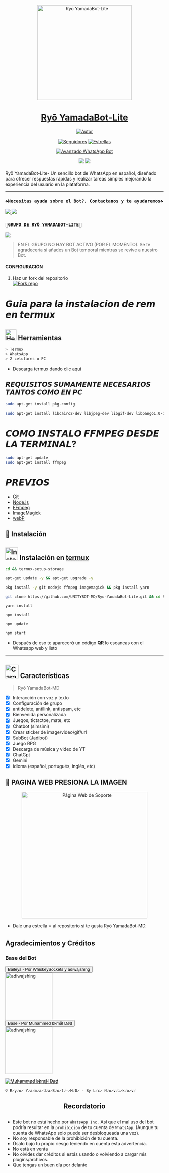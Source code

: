 <div align="center">
    <p>  
        <a href="https://www.youtube.com/watch?v=MoiO-2NorRA&t=3s">
            <img alt="Ryō YamadaBot-Lite" height="300" src="https://telegra.ph/file/86172f4d60fe75ee7e674.jpg">
            <h1>Ryō YamadaBot-Lite</h1>
        </a>
    </p>
    <p>
        <a href="https://github.com/UNITYBOT-MD"><img title="Autor" src="https://img.shields.io/badge/autor/UNITYBOT-MD-purple.svg?style=for-the-badge&logo=github"></a>
    </p>
    <p>
        <a href="https://github.com/UNITY-BOT-MD"><img title="Seguidores" src="https://img.shields.io/github/followers/UNITYBOT-MD?color=blue&style=flat-square"></a>
        <a href="https://github.com/UNITYBOT-MD/Ryo-YamadaBot-Lite/stargazers/"><img title="Estrellas" src="https://img.shields.io/github/stars/UNITYBOT-MD/Ryo-YamadaBot-Lite?color=red&style=flat-square"></a>
    </p>
    <p>
        <a href="#"><img title="Avanzado WhatsApp Bot" src="https://img.shields.io/badge/-Avanzado%20WhatsApp%20Bot-green?colorA=%23ff0000&colorB=%23017e40&style=for-the-badge"></a>
    </p>
    <p>
        <a href="#"><img src="https://img.shields.io/badge/MANTENIMIENTO-SI-blue.svg"></a>
        <img src="https://img.shields.io/github/repo-size/UNITYBOT-MD/Ryo-YamadaBot-Lite"> <br> 
    </p>
</div>


####  
Ryō YamadaBot-Lite- Un sencillo bot de WhatsApp en español, diseñado 
para ofrecer respuestas rápidas y realizar tareas simples
mejorando la experiencia del usuario en la plataforma.

---------
### `☘️Necesitas ayuda sobre el Bot?, Contactanos y te ayudaremos☘️`
<a href="http://wa.me/51943058441" target="blank"><img src="https://img.shields.io/badge/LC-Novikov_CREADOR-25D366?style=for-the-badge&logo=whatsapp&logoColor=white" />
<a href="http://wa.me/52720415374" target="blank"><img src="https://img.shields.io/badge/Muhammed-bkmål_CREADOR-25D366?style=for-the-badge&logo=whatsapp&logoColor=white" />


### `🌿GRUPO DE RYŌ YAMADABOT-LITE🌿`

<a href= "https://chat.whatsapp.com/Ke8aOCGkXIm6VHOB7FAKNF" target="blank"><img src="https://img.shields.io/badge/GRUPO_DE_RYŌ_YAMADA_BOT-25D366?style=for-the-badge&logo=whatsapp&logoColor=white" />
</a>
> EN EL GRUPO NO HAY BOT ACTIVO (POR EL MOMENTO). Se te agradecería si añades un Bot temporal mientras se revive a nuestro Bot. 


#### CONFIGURACIÓN

1. Haz un fork del repositorio
    <br>
<a href='https://github.com/UNITYBOT-MD/Ryo-YamadaBot-Lite/fork' target="_blank"><img alt='Fork repo' src='https://img.shields.io/badge/Fork Repo-100000?style=for-the-badge&logo=scan&logoColor=white&labelColor=black&color=black'/></a>

# 𝙂𝙪𝙞𝙖 𝙥𝙖𝙧𝙖 𝙡𝙖 𝙞𝙣𝙨𝙩𝙖𝙡𝙖𝙘𝙞𝙤𝙣 𝙙𝙚 𝙧𝙚𝙢 𝙚𝙣 𝙩𝙚𝙧𝙢𝙪𝙭

## <img src="https://telegra.ph/file/bff0aba138afb9db0654b.jpg" alt="Herramientas" width="35" height="35"> Herramientas

```bash
> Termux
> WhatsApp
> 2 celulares o PC
```
- Descarga termux dando clic [aqui](https://termux.uptodown.com/android)

##  𝙍𝙀𝙌𝙐𝙄𝙎𝙄𝙏𝙊𝙎 𝙎𝙐𝙈𝘼𝙈𝙀𝙉𝙏𝙀 𝙉𝙀𝘾𝙀𝙎𝘼𝙍𝙄𝙊𝙎 𝙏𝘼𝙉𝙏𝙊𝙎 𝘾𝙊𝙈𝙊 𝙀𝙉 𝙋𝘾 
```bash
sudo apt-get install pkg-config
```

```bash
sudo apt-get install libcairo2-dev libjpeg-dev libgif-dev libpango1.0-dev build-essential g++
```

# 𝘾𝙊𝙈𝙊 𝙄𝙉𝙎𝙏𝘼𝙇𝙊 𝙁𝙁𝙈𝙋𝙀𝙂 𝘿𝙀𝙎𝘿𝙀 𝙇𝘼 𝙏𝙀𝙍𝙈𝙄𝙉𝘼𝙇?
 
```bash
sudo apt-get update
sudo apt-get install ffmpeg
```

# 𝙋𝙍𝙀𝙑𝙄𝙊𝙎
- [Git](https://git-scm.com/)
- [Node.js](https://nodejs.org/en/)
- [FFmpeg](https://ffmpeg.org/download.html)
- [ImageMagick](https://imagemagick.org/script/download.php)
- [webP](https://developers.google.com/speed/webp/download)

## 🚀 Instalación

## <img src="https://i.giphy.com/media/nWGRHBnAl5Kmc/giphy.gif" alt="Instalacion" width="40" height="40"> Instalación en [termux](https://f-droid.org/repo/com.termux_118.apk)

```bash
cd && termux-setup-storage
```

```bash
apt-get update -y && apt-get upgrade -y
```

```bash
pkg install -y git nodejs ffmpeg imagemagick && pkg install yarn 
```

```bash
git clone https://github.com/UNITYBOT-MD/Ryo-YamadaBot-Lite.git && cd Ryō YamadaBot-MD
```

```bash
yarn install
```

```bash
npm install
```

```bash
npm update
```

```bash
npm start
```

- Después de eso te aparecerά un código **QR** lo escaneas con el Whatsapp web y listo

---------


 ## <img src="https://telegra.ph/file/bff0aba138afb9db0654b.jpg" alt="Características" width="42" height="42"> Características
> Ryō YamadaBot-MD
- [x] Interacción con voz y texto
- [x] Configuración de grupo
- [x] antidelete, antilink, antispam, etc
- [x] Bienvenida personalizada
- [x] Juegos, tictactoe, mate, etc
- [x] Chatbot (simsimi)
- [x] Crear sticker de image/video/gif/url
- [x] SubBot (Jadibot)
- [x] Juego RPG
- [x] Descarga de música y video de YT
- [x] ChatGpt
- [x] Gemini
- [x] idioma (español, portugués, inglés, etc) 
 
## 🤩 PAGINA WEB PRESIONA LA IMAGEN

<div align="center">
  <a href="https://linktr.ee/ryoyamadabot">
    <img src="https://telegra.ph/file/21b5a82b5b17dd9cc4c7a.jpg" alt="Página Web de Soporte" width="400">
  </a>
</div>

- Dale una estrella ⭐ al repositorio si te gusta Ryō YamadaBot-MD.

## Agradecimientos y Créditos

### Base del Bot
<div><button id="boton" type="button">Baileys - Por WhiskeySockets y adiwajshing</button></div>
<a href="https://github.com/WhiskeySockets/Baileys"><img src="https://github.com/WhiskeySockets.png" width="150" height="150" alt="adiwajshing"/></a>

<div><button id="boton" type="button">Base - Por Muhammed bkmål Død</button></div>
<a href="https://github.com/UNITYBOT-MD"><img src="https://github.com/UNITYBOT-MD.png" width="150" height="150" alt="adiwajshing"/></a>

<a href="https://github.com/UNITYBOT-MD"><img src="https://i.imgur.com/ejbURho.png" alt="M̷u̷h̷a̷m̷m̷e̷d̷ b̷k̷m̷å̷l̷ D̷ø̷d̷"/></a>

`© R̷y̷o̷ Y̷a̷m̷a̷d̷a̷B̷o̷t̷-̷M̷D̷ - By L̷c̷ N̷o̷v̷i̷k̷o̷v̷`






<h2 align="center">  Recordatorio
</h2>
   
## 
- Este bot no está hecho por `WhatsApp Inc.` Así que el mal uso del bot podría resultar en la `prohibición` de tu cuenta de `WhatsApp`. (Aunque tu cuenta de WhatsApp solo puede ser desbloqueada una vez).
- No soy responsable de la prohibición de tu cuenta.
- Úsalo bajo tu propio riesgo teniendo en cuenta esta advertencia.
- No está en venta
- No olvides dar créditos si estás usando o volviendo a cargar mis plugins/archivos.
- Que tengas un buen día por delante
 